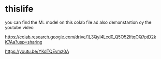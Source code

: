 # thislife
you can find the ML model on this colab file
ad also demonstartion oy the youtube video

https://colab.research.google.com/drive/1L3QyI4Lcd0_Q5O52IftqOQ7ptD2kK7Aa?usp=sharing

https://youtu.be/YKdTQEvmz0A
